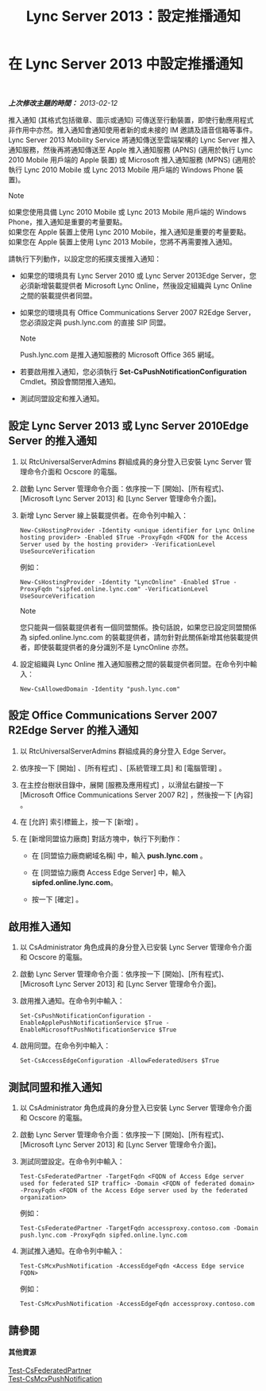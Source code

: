 ﻿---
title: Lync Server 2013：設定推播通知
TOCTitle: 設定推播通知
ms:assetid: d77f2c06-0fe6-45d5-8f08-808ab871b3e0
ms:mtpsurl: https://technet.microsoft.com/zh-tw/library/Hh690047(v=OCS.15)
ms:contentKeyID: 49292454
ms.date: 08/10/2015
mtps_version: v=OCS.15
ms.translationtype: HT
---

# 在 Lync Server 2013 中設定推播通知

 

_**上次修改主題的時間：** 2013-02-12_

推入通知 (其格式包括徽章、圖示或通知) 可傳送至行動裝置，即使行動應用程式非作用中亦然。推入通知會通知使用者新的或未接的 IM 邀請及語音信箱等事件。 Lync Server 2013 Mobility Service 將通知傳送至雲端架構的 Lync Server 推入通知服務，然後再將通知傳送至 Apple 推入通知服務 (APNS) (適用於執行 Lync 2010 Mobile 用戶端的 Apple 裝置) 或 Microsoft 推入通知服務 (MPNS) (適用於執行 Lync 2010 Mobile 或 Lync 2013 Mobile 用戶端的 Windows Phone 裝置)。

> [!Note]  
> 如果您使用具備 Lync 2010 Mobile 或 Lync 2013 Mobile 用戶端的 Windows Phone，推入通知是重要的考量要點。<br />
> 如果您在 Apple 裝置上使用 Lync 2010 Mobile，推入通知是重要的考量要點。<br />
> 如果您在 Apple 裝置上使用 Lync 2013 Mobile，您將不再需要推入通知。



請執行下列動作，以設定您的拓撲支援推入通知：

  - 如果您的環境具有 Lync Server 2010 或 Lync Server 2013Edge Server，您必須新增裝載提供者 Microsoft Lync Online，然後設定組織與 Lync Online 之間的裝載提供者同盟。

  - 如果您的環境具有 Office Communications Server 2007 R2Edge Server，您必須設定與 push.lync.com 的直接 SIP 同盟。
    
    > [!NOTE]  
    > Push.lync.com 是推入通知服務的 Microsoft Office 365 網域。
    


  - 若要啟用推入通知，您必須執行 **Set-CsPushNotificationConfiguration** Cmdlet。預設會關閉推入通知。

  - 測試同盟設定和推入通知。

## 設定 Lync Server 2013 或 Lync Server 2010Edge Server 的推入通知

1.  以 RtcUniversalServerAdmins 群組成員的身分登入已安裝 Lync Server 管理命令介面和 Ocscore 的電腦。

2.  啟動 Lync Server 管理命令介面：依序按一下 \[開始\]、\[所有程式\]、\[Microsoft Lync Server 2013\] 和 \[Lync Server 管理命令介面\]。

3.  新增 Lync Server 線上裝載提供者。在命令列中輸入：
    
        New-CsHostingProvider -Identity <unique identifier for Lync Online hosting provider> -Enabled $True -ProxyFqdn <FQDN for the Access Server used by the hosting provider> -VerificationLevel UseSourceVerification
    
    例如：
    
        New-CsHostingProvider -Identity "LyncOnline" -Enabled $True -ProxyFqdn "sipfed.online.lync.com" -VerificationLevel UseSourceVerification
    
    > [!NOTE]  
    > 您只能與一個裝載提供者有一個同盟關係。換句話說，如果您已設定同盟關係為 sipfed.online.lync.com 的裝載提供者，請勿針對此關係新增其他裝載提供者，即使裝載提供者的身分識別不是 LyncOnline 亦然。
    


4.  設定組織與 Lync Online 推入通知服務之間的裝載提供者同盟。在命令列中輸入：
    
        New-CsAllowedDomain -Identity "push.lync.com"

## 設定 Office Communications Server 2007 R2Edge Server 的推入通知

1.  以 RtcUniversalServerAdmins 群組成員的身分登入 Edge Server。

2.  依序按一下 \[開始\] 、\[所有程式\] 、\[系統管理工具\] 和 \[電腦管理\] 。

3.  在主控台樹狀目錄中，展開 \[服務及應用程式\] ，以滑鼠右鍵按一下 \[Microsoft Office Communications Server 2007 R2\] ，然後按一下 \[內容\] 。

4.  在 \[允許\] 索引標籤上，按一下 \[新增\] 。

5.  在 \[新增同盟協力廠商\] 對話方塊中，執行下列動作：
    
      - 在 \[同盟協力廠商網域名稱\] 中，輸入 **push.lync.com** 。
    
      - 在 \[同盟協力廠商 Access Edge Server\] 中，輸入 **sipfed.online.lync.com**。
    
      - 按一下 \[確定\] 。

## 啟用推入通知

1.  以 CsAdministrator 角色成員的身分登入已安裝 Lync Server 管理命令介面和 Ocscore 的電腦。

2.  啟動 Lync Server 管理命令介面：依序按一下 \[開始\]、\[所有程式\]、\[Microsoft Lync Server 2013\] 和 \[Lync Server 管理命令介面\]。

3.  啟用推入通知。在命令列中輸入：
    
        Set-CsPushNotificationConfiguration -EnableApplePushNotificationService $True -EnableMicrosoftPushNotificationService $True

4.  啟用同盟。在命令列中輸入：
    
        Set-CsAccessEdgeConfiguration -AllowFederatedUsers $True

## 測試同盟和推入通知

1.  以 CsAdministrator 角色成員的身分登入已安裝 Lync Server 管理命令介面和 Ocscore 的電腦。

2.  啟動 Lync Server 管理命令介面：依序按一下 \[開始\]、\[所有程式\]、\[Microsoft Lync Server 2013\] 和 \[Lync Server 管理命令介面\]。

3.  測試同盟設定。在命令列中輸入：
    
        Test-CsFederatedPartner -TargetFqdn <FQDN of Access Edge server used for federated SIP traffic> -Domain <FQDN of federated domain> -ProxyFqdn <FQDN of the Access Edge server used by the federated organization>
    
    例如：
    
        Test-CsFederatedPartner -TargetFqdn accessproxy.contoso.com -Domain push.lync.com -ProxyFqdn sipfed.online.lync.com

4.  測試推入通知。在命令列中輸入：
    
        Test-CsMcxPushNotification -AccessEdgeFqdn <Access Edge service FQDN>
    
    例如：
    
        Test-CsMcxPushNotification -AccessEdgeFqdn accessproxy.contoso.com

## 請參閱

#### 其他資源

[Test-CsFederatedPartner](https://docs.microsoft.com/en-us/powershell/module/skype/Test-CsFederatedPartner)  
[Test-CsMcxPushNotification](https://docs.microsoft.com/en-us/powershell/module/skype/Test-CsMcxPushNotification)

